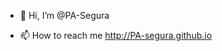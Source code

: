 - 👋 Hi, I’m @PA-Segura
<!---
- 👀 I’m interested in ...
- 🌱 I’m currently learning ...
- 💞️ I’m looking to collaborate on ...--->

- 📫 How to reach me http://PA-segura.github.io

<!---
PA-Segura/PA-Segura is a ✨ special ✨ repository because its `README.md` (this file) appears on your GitHub profile.
You can click the Preview link to take a look at your changes.
--->
